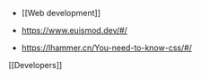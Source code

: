   - [[Web development]]

  - https://www.euismod.dev/#/
  - https://lhammer.cn/You-need-to-know-css/#/

[[Developers]]